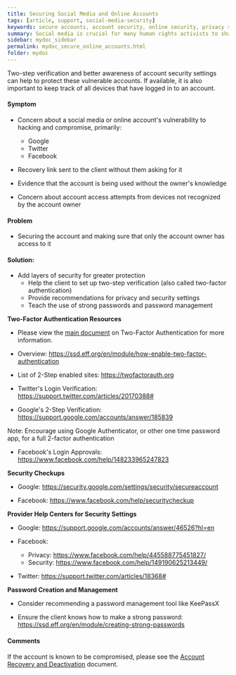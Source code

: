 ```yaml
---
title: Securing Social Media and Online Accounts
tags: [article, support, social-media-security]
keywords: secure accounts, account security, online security, privacy settings, security settings, settings, account settings, secure online accounts, secure social media, layered security
summary: Social media is crucial for many human rights activists to share their ideas, communicate with partners, and broadcast news. Their work and popularity can make them targets for hacking and account compromise. Securing accounts is essential.
sidebar: mydoc_sidebar
permalink: mydoc_secure_online_accounts.html
folder: mydoc
---
```

 

Two-step verification and better awareness of account security settings can help to protect these vulnerable accounts. If available, it is also important to keep track of all devices that have logged in to an account. 

#### Symptom    
- Concern about a social media or online account's vulnerability to hacking and compromise, primarily:
   * Google
   * Twitter
   * Facebook

- Recovery link sent to the client without them asking for it

- Evidence that the account is being used without the owner's knowledge

- Concern about account access attempts from devices not recognized by the account owner

#### Problem    
- Securing the account and making sure that only the account owner has access to it

#### Solution:  
- Add layers of security for greater protection
   * Help the client to set up two-step verification (also called two-factor authentication)
   * Provide recommendations for privacy and security settings 
   * Teach the use of strong passwords and password management 

**Two-Factor Authentication Resources**
   * Please view the [main document](./two_factor_authentication_recommendations.md) on Two-Factor Authentication for more information.

   * Overview: https://ssd.eff.org/en/module/how-enable-two-factor-authentication
   
   * List of 2-Step enabled sites: https://twofactorauth.org  

   * Twitter's Login Verification: https://support.twitter.com/articles/20170388# 

   * Google's 2-Step Verification: https://support.google.com/accounts/answer/185839 

   Note: Encourage using Google Authenticator, or other one time password app, for a full 2-factor authentication

   * Facebook's Login Approvals:
   https://www.facebook.com/help/148233965247823 


**Security Checkups**

   * Google: https://security.google.com/settings/security/secureaccount

   * Facebook: https://www.facebook.com/help/securitycheckup  

**Provider Help Centers for Security Settings**

   * Google: https://support.google.com/accounts/answer/46526?hl=en 
   
   * Facebook:
      * Privacy: https://www.facebook.com/help/445588775451827/ 
      * Security: https://www.facebook.com/help/149190625213449/ 

   * Twitter: https://support.twitter.com/articles/18368# 

**Password Creation and Management**

   * Consider recommending a password management tool like KeePassX

   * Ensure the client knows how to make a strong password: https://ssd.eff.org/en/module/creating-strong-passwords  

#### Comments
If the account is known to be compromised, please see the [Account Recovery and Deactivation](../account_recovery_and_deactivation.md) document.

